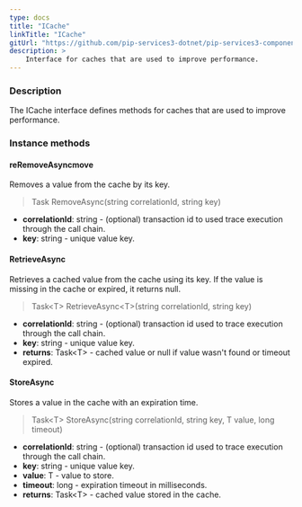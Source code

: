 ```yaml
---
type: docs
title: "ICache"
linkTitle: "ICache"
gitUrl: "https://github.com/pip-services3-dotnet/pip-services3-components-dotnet"
description: >
    Interface for caches that are used to improve performance.
---
```


### Description

The ICache interface defines methods for caches that are used to improve performance.

### Instance methods

#### reRemoveAsyncmove
Removes a value from the cache by its key.

> Task RemoveAsync(string correlationId, string key)

- **correlationId**: string - (optional) transaction id to used trace execution through the call chain.
- **key**: string - unique value key.


#### RetrieveAsync
Retrieves a cached value from the cache using its key.
If the value is missing in the cache or expired, it returns null.

> Task\<T\> RetrieveAsync\<T\>(string correlationId, string key)

- **correlationId**: string - (optional) transaction id used to trace execution through the call chain.
- **key**: string - unique value key.
- **returns**: Task\<T\> - cached value or null if value wasn't found or timeout expired.


#### StoreAsync
Stores a value in the cache with an expiration time.

> Task\<T\> StoreAsync(string correlationId, string key, T value, long timeout)

- **correlationId**: string - (optional) transaction id used to trace execution through the call chain.
- **key**: string - unique value key.
- **value**: T - value to store.
- **timeout**: long - expiration timeout in milliseconds.
- **returns**: Task\<T\> - cached value stored in the cache.
